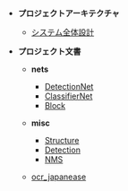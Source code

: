 * **プロジェクトアーキテクチャ**
  * [システム全体設計](/docs/project_architecture/project_architecture.md)

* **プロジェクト文書**
  * **nets**
    * [DetectionNet](/docs/project%20code%20documentation/nets/detectionnet.md)
    * [ClassifierNet](/docs/project%20code%20documentation/nets/classifiernet.md)
    * [Block](/docs/project%20code%20documentation/nets/block.md)
  
  * **misc**
    * [Structure](/docs/project%20code%20documentation/misc/structure.md)
    * [Detection](/docs/project%20code%20documentation/misc/detection.md)
    * [NMS](/docs/project%20code%20documentation/misc/nms.md) 
  
  * [ocr_japanease](/docs/project%20code%20documentation/ocr_japanease.md)